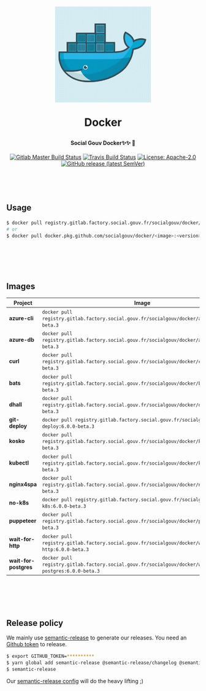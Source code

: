 <h1 align="center">
  <img src="https://github.com/SocialGouv/docker/raw/master/.github/docker.gif" width="250"/>
  <p align="center">Docker</p>
  <p align="center" style="font-size: 0.5em">Social Gouv Docker✨✨ 🐋</p>
</h1>

<p align="center">
  <a href="https://gitlab.factory.social.gouv.fr/SocialGouv/docker/pipelines"><img src="https://gitlab.factory.social.gouv.fr/SocialGouv/docker/badges/master/pipeline.svg" alt="Gitlab Master Build Status"></a>
  <a href="https://travis-ci.com/SocialGouv/docker"><img src="https://travis-ci.com/SocialGouv/docker.svg?branch=master" alt="Travis Build Status"></a>
  <a href="https://opensource.org/licenses/Apache-2.0"><img src="https://img.shields.io/badge/License-Apache--2.0-yellow.svg" alt="License: Apache-2.0"></a>
  <a href="https://github.com/SocialGouv/docker/releases "><img alt="GitHub release (latest SemVer)" src="https://img.shields.io/github/v/release/SocialGouv/docker?sort=semver"></a>
</p>

<br>
<br>
<br>

## Usage

```sh
$ docker pull registry.gitlab.factory.social.gouv.fr/socialgouv/docker/<image>:<version>
# or
$ docker pull docker.pkg.github.com/socialgouv/docker/<image>:<version>
```

<br>
<br>
<br>
<br>

## Images

| Project               | Image                                                                                          | Links                                                                                      |
| --------------------- | ---------------------------------------------------------------------------------------------- | ------------------------------------------------------------------------------------------ |
| **azure-cli**         | `docker pull registry.gitlab.factory.social.gouv.fr/socialgouv/docker/azure-cli:6.0.0-beta.3`         | [![README](https://img.shields.io/badge/README--green.svg)](./azure-cli/README.md)         |
| **azure-db**          | `docker pull registry.gitlab.factory.social.gouv.fr/socialgouv/docker/azure-db:6.0.0-beta.3`          | [![README](https://img.shields.io/badge/README--green.svg)](./azure-db/README.md)          |
| **curl**              | `docker pull registry.gitlab.factory.social.gouv.fr/socialgouv/docker/curl:6.0.0-beta.3`              | [![README](https://img.shields.io/badge/README--green.svg)](./curl/README.md)              |
| **bats**              | `docker pull registry.gitlab.factory.social.gouv.fr/socialgouv/docker/bats:6.0.0-beta.3`              | [![README](https://img.shields.io/badge/README--green.svg)](./bats/README.md)              |
| **dhall**             | `docker pull registry.gitlab.factory.social.gouv.fr/socialgouv/docker/dhall:6.0.0-beta.3`             | [![README](https://img.shields.io/badge/README--green.svg)](./dhall/README.md)             |
| **git-deploy**        | `docker pull registry.gitlab.factory.social.gouv.fr/socialgouv/docker/git-deploy:6.0.0-beta.3`        | [![README](https://img.shields.io/badge/README--green.svg)](./git-deploy/README.md)        |
| **kosko**             | `docker pull registry.gitlab.factory.social.gouv.fr/socialgouv/docker/kosko:6.0.0-beta.3`             | [![README](https://img.shields.io/badge/README--green.svg)](./kosko/README.md)             |
| **kubectl**           | `docker pull registry.gitlab.factory.social.gouv.fr/socialgouv/docker/kubectl:6.0.0-beta.3`           | [![README](https://img.shields.io/badge/README--green.svg)](./kubectl/README.md)           |
| **nginx4spa**         | `docker pull registry.gitlab.factory.social.gouv.fr/socialgouv/docker/nginx4spa:6.0.0-beta.3`         | [![README](https://img.shields.io/badge/README--green.svg)](./nginx4spa/README.md)         |
| **no-k8s**            | `docker pull registry.gitlab.factory.social.gouv.fr/socialgouv/docker/no-k8s:6.0.0-beta.3`            | [![README](https://img.shields.io/badge/README--green.svg)](./no-k8s/README.md)            |
| **puppeteer**         | `docker pull registry.gitlab.factory.social.gouv.fr/socialgouv/docker/puppeteer:6.0.0-beta.3`         | [![README](https://img.shields.io/badge/README--green.svg)](./puppeteer/README.md)         |
| **wait-for-http**     | `docker pull registry.gitlab.factory.social.gouv.fr/socialgouv/docker/wait-for-http:6.0.0-beta.3`     | [![README](https://img.shields.io/badge/README--green.svg)](./wait-for-http/README.md)     |
| **wait-for-postgres** | `docker pull registry.gitlab.factory.social.gouv.fr/socialgouv/docker/wait-for-postgres:6.0.0-beta.3` | [![README](https://img.shields.io/badge/README--green.svg)](./wait-for-postgres/README.md) |

<br>
<br>
<br>
<br>

## Release policy

We mainly use [semantic-release](https://github.com/semantic-release/semantic-release) to generate our releases.
You need an [Github token](https://github.com/settings/tokens/new) to release.

```sh
$ export GITHUB_TOKEN=**********
$ yarn global add semantic-release @semantic-release/changelog @semantic-release/git
$ semantic-release
```

Our [semantic-release config](./.releaserc.yml) will do the heavy lifting ;)
